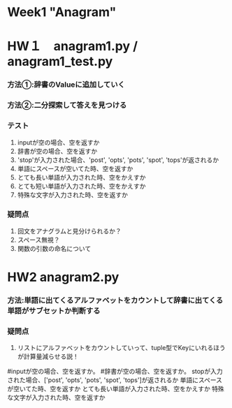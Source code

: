 # Week1 "Anagram"

# HW１　anagram1.py / anagram1_test.py
### 方法①:辞書のValueに追加していく
### 方法②:二分探索して答えを見つける
### テスト
1. inputが空の場合、空を返すか
3. 辞書が空の場合、空を返すか
4. 'stop'が入力された場合、'post', 'opts', 'pots', 'spot', 'tops'が返されるか
5. 単語にスペースが空いてた時、空を返すか
6. とても長い単語が入力された時、空をかえすか
7. とても短い単語が入力された時、空をかえすか
8. 特殊な文字が入力された時、空を返すか
### 疑問点
1. 回文をアナグラムと見分けられるか？
2. スペース無視？
3. 関数の引数の命名について  
  

# HW2 anagram2.py
### 方法:単語に出てくるアルファベットをカウントして辞書に出てくる単語がサブセットか判断する
### 疑問点
1. リストにアルファベットをカウントしていって、tuple型でKeyにいれるほうが計算量減らせる説！

#inputが空の場合、空を返すか。
#辞書が空の場合、空を返すか。
stopが入力された場合、['post', 'opts', 'pots', 'spot', 'tops']が返されるか
単語にスペースが空いてた時、空を返すか
とても長い単語が入力された時、空をかえすか
特殊な文字が入力された時、空を返すか

